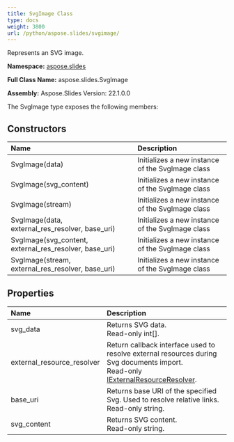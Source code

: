 ```yaml
---
title: SvgImage Class
type: docs
weight: 3800
url: /python/aspose.slides/svgimage/
---
```


Represents an SVG image.

**Namespace:** [aspose.slides](/python/aspose.slides/)

**Full Class Name:** aspose.slides.SvgImage

**Assembly:**  Aspose.Slides Version: 22.1.0.0

The SvgImage type exposes the following members:
## **Constructors**
|**Name**|**Description**|
| :- | :- |
|SvgImage(data)|Initializes a new instance of the SvgImage class|
|SvgImage(svg_content)|Initializes a new instance of the SvgImage class|
|SvgImage(stream)|Initializes a new instance of the SvgImage class|
|SvgImage(data, external_res_resolver, base_uri)|Initializes a new instance of the SvgImage class|
|SvgImage(svg_content, external_res_resolver, base_uri)|Initializes a new instance of the SvgImage class|
|SvgImage(stream, external_res_resolver, base_uri)|Initializes a new instance of the SvgImage class|
## **Properties**
|**Name**|**Description**|
| :- | :- |
|svg_data|Returns SVG data.<br/>            Read-only int[].|
|external_resource_resolver|Return callback interface used to resolve external resources during Svg documents import.<br/>            Read-only [IExternalResourceResolver](/python/aspose.slides.import/iexternalresourceresolver/).|
|base_uri|Returns base URI of the specified Svg. Used to resolve relative links.<br/>            Read-only string.|
|svg_content|Returns SVG content.<br/>            Read-only string.|
